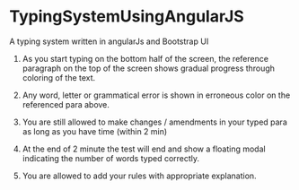 # TypingSystemUsingAngularJS
A typing system written in angularJs and Bootstrap UI


1. As you start typing on the bottom half of the screen, the reference paragraph on the top of the screen shows gradual progress through coloring of the text.

2. Any word, letter or grammatical error is shown in erroneous color on the referenced para above.

3. You are still allowed to make changes / amendments in your typed para as long as you have time (within 2 min)

4. At the end of 2 minute the test will end and show a floating modal indicating the number of words typed correctly.

5. You are allowed to add your rules with appropriate explanation.
